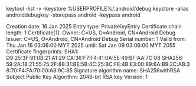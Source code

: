 

keytool -list -v -keystore %USERPROFILE%/.android/debug.keystore -alias androiddebugkey -storepass android -keypass android



Creation date: 16 Jan 2025
Entry type: PrivateKeyEntry
Certificate chain length: 1
Certificate[1]:
Owner: C=US, O=Android, CN=Android Debug
Issuer: C=US, O=Android, CN=Android Debug
Serial number: 1
Valid from: Thu Jan 16 03:06:00 MYT 2025 until: Sat Jan 09 03:06:00 MYT 2055
Certificate fingerprints:
         SHA1: D9:25:3F:91:0B:21:A1:29:CA:36:F7:F4:41:0A:5E:49:BF:AA:7C:08
         SHA256: 59:2A:18:21:55:75:2F:88:31:BE:5B:4C:25:BC:FE:4B:E3:00:89:6A:B9:2C:AB:38:70:F4:FA:70:00:A8:9C:85
Signature algorithm name: SHA256withRSA
Subject Public Key Algorithm: 2048-bit RSA key
Version: 1
